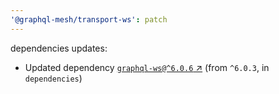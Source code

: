 ```yaml
---
'@graphql-mesh/transport-ws': patch
---
```


dependencies updates: 

- Updated dependency [`graphql-ws@^6.0.6` ↗︎](https://www.npmjs.com/package/graphql-ws/v/6.0.6) (from `^6.0.3`, in `dependencies`)
